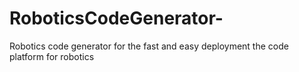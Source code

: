 # RoboticsCodeGenerator-
Robotics code generator for the fast and easy deployment the code platform for robotics 
